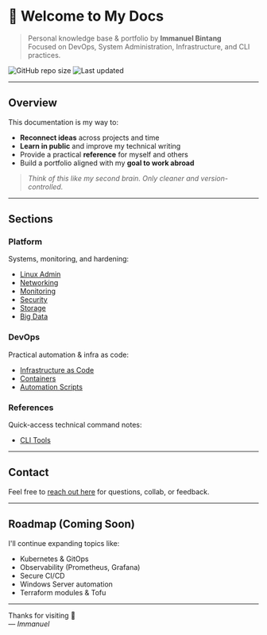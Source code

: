 # 👋 Welcome to My Docs

> Personal knowledge base & portfolio by **Immanuel Bintang**  
> Focused on DevOps, System Administration, Infrastructure, and CLI practices.

![GitHub repo size](https://img.shields.io/github/repo-size/immanuelbint/immanuelbint.github.io?style=flat-square)
![Last updated](https://img.shields.io/badge/last_update-Aug_2025-blue?style=flat-square)

---

## Overview

This documentation is my way to:

- **Reconnect ideas** across projects and time
- **Learn in public** and improve my technical writing
- Provide a practical **reference** for myself and others
- Build a portfolio aligned with my **goal to work abroad**

> *Think of this like my second brain. Only cleaner and version-controlled.*

---

## Sections

### Platform
Systems, monitoring, and hardening:
- [Linux Admin](/platform/linux-admin/)
- [Networking](/platform/networking/)
- [Monitoring](/platform/monitoring/)
- [Security](/platform/security/)
- [Storage](/platform/storage/)
- [Big Data](/platform/bigdata/)

### DevOps
Practical automation & infra as code:
- [Infrastructure as Code](/devops/iac/)
- [Containers](/devops/containers/)
- [Automation Scripts](/devops/automation/)

### References
Quick-access technical command notes:
- [CLI Tools](/references/)

---

## Contact

Feel free to [reach out here](/contact/) for questions, collab, or feedback.

---

## Roadmap (Coming Soon)

I'll continue expanding topics like:

- Kubernetes & GitOps
- Observability (Prometheus, Grafana)
- Secure CI/CD
- Windows Server automation
- Terraform modules & Tofu

---

Thanks for visiting 🙌  
— *Immanuel*
